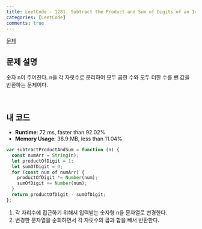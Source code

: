 ```yaml
---
title: LeetCode - 1281. Subtract the Product and Sum of Digits of an Integer
categories: [LeetCode]
comments: true
---
```


[문제](https://leetcode.com/problems/subtract-the-product-and-sum-of-digits-of-an-integer/)

## 문제 설명

숫자 n이 주어진다.
n을 각 자릿수로 분리하여 모두 곱한 수와 모두 더한 수를 뺀 값을 반환하는 문제이다.

<br>

## 내 코드

- **Runtime**: 72 ms, faster than 92.02%
- **Memory Usage**: 38.9 MB, less than 11.04%

```js
var subtractProductAndSum = function (n) {
  const numArr = String(n);
  let productOfDigit = 1;
  let sumOfDigit = 0;
  for (const num of numArr) {
    productOfDigit *= Number(num);
    sumOfDigit += Number(num);
  }
  return productOfDigit - sumOfDigit;
};
```

1. 각 자리수에 접근하기 위해서 입력받는 숫자형 n을 문자열로 변경한다.
2. 변경한 문자열을 순회하면서 각 자릿수의 곱과 합을 빼서 반환한다.
